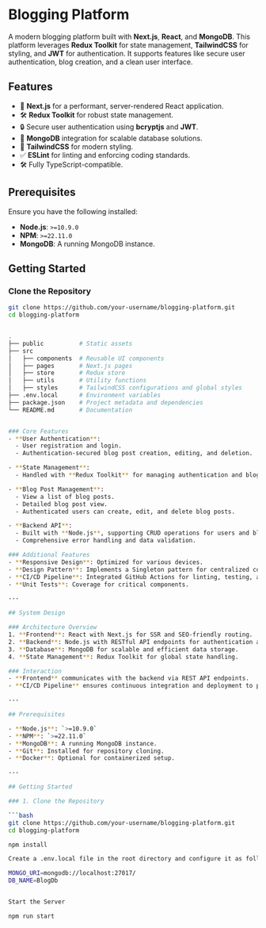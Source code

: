 # Blogging Platform

A modern blogging platform built with **Next.js**, **React**, and **MongoDB**. This platform leverages **Redux Toolkit** for state management, **TailwindCSS** for styling, and **JWT** for authentication. It supports features like secure user authentication, blog creation, and a clean user interface.

## Features

- 🚀 **Next.js** for a performant, server-rendered React application.
- 🛠️ **Redux Toolkit** for robust state management.
- 🔒 Secure user authentication using **bcryptjs** and **JWT**.
- 💾 **MongoDB** integration for scalable database solutions.
- 🎨 **TailwindCSS** for modern styling.
- ✅ **ESLint** for linting and enforcing coding standards.
- 🛠️ Fully TypeScript-compatible.

## Prerequisites

Ensure you have the following installed:

- **Node.js**: `>=10.9.0`
- **NPM**: `>=22.11.0`
- **MongoDB**: A running MongoDB instance.

## Getting Started

### Clone the Repository

```bash
git clone https://github.com/your-username/blogging-platform.git
cd blogging-platform


.
├── public          # Static assets
├── src
│   ├── components  # Reusable UI components
│   ├── pages       # Next.js pages
│   ├── store       # Redux store
│   ├── utils       # Utility functions
│   ├── styles      # TailwindCSS configurations and global styles
├── .env.local      # Environment variables
├── package.json    # Project metadata and dependencies
└── README.md       # Documentation


### Core Features
- **User Authentication**:
  - User registration and login.
  - Authentication-secured blog post creation, editing, and deletion.

- **State Management**:
  - Handled with **Redux Toolkit** for managing authentication and blog post data.

- **Blog Post Management**:
  - View a list of blog posts.
  - Detailed blog post view.
  - Authenticated users can create, edit, and delete blog posts.

- **Backend API**:
  - Built with **Node.js**, supporting CRUD operations for users and blog posts.
  - Comprehensive error handling and data validation.

### Additional Features
- **Responsive Design**: Optimized for various devices.
- **Design Pattern**: Implements a Singleton pattern for centralized configuration management.
- **CI/CD Pipeline**: Integrated GitHub Actions for linting, testing, and deployment.
- **Unit Tests**: Coverage for critical components.

---

## System Design

### Architecture Overview
1. **Frontend**: React with Next.js for SSR and SEO-friendly routing.
2. **Backend**: Node.js with RESTful API endpoints for authentication and blog management.
3. **Database**: MongoDB for scalable and efficient data storage.
4. **State Management**: Redux Toolkit for global state handling.

### Interaction
- **Frontend** communicates with the backend via REST API endpoints.
- **CI/CD Pipeline** ensures continuous integration and deployment to production.

---

## Prerequisites

- **Node.js**: `>=10.9.0`
- **NPM**: `>=22.11.0`
- **MongoDB**: A running MongoDB instance.
- **Git**: Installed for repository cloning.
- **Docker**: Optional for containerized setup.

---

## Getting Started

### 1. Clone the Repository

```bash
git clone https://github.com/your-username/blogging-platform.git
cd blogging-platform

npm install

Create a .env.local file in the root directory and configure it as follows:

MONGO_URI=mongodb://localhost:27017/
DB_NAME=BlogDb


Start the Server

npm run start